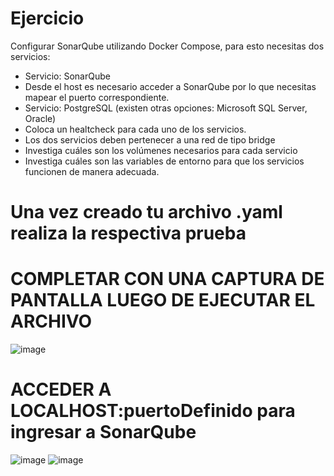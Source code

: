 # Ejercicio
Configurar SonarQube utilizando Docker Compose, para esto necesitas dos servicios:
- Servicio: SonarQube
- Desde el host es necesario acceder a SonarQube por lo que necesitas mapear el puerto correspondiente.
- Servicio: PostgreSQL (existen otras opciones: Microsoft SQL Server, Oracle)
- Coloca un healtcheck para cada uno de los servicios.
- Los dos servicios deben pertenecer a una red de tipo bridge
- Investiga cuáles son los volúmenes necesarios para cada servicio
- Investiga cuáles son las variables de entorno para que los servicios funcionen de manera adecuada.
  
# Una vez creado tu archivo .yaml realiza la respectiva prueba
# COMPLETAR CON UNA CAPTURA DE PANTALLA LUEGO DE EJECUTAR EL ARCHIVO
![image](https://github.com/user-attachments/assets/fa34308c-b71c-4d2c-b7eb-0bbaf233c748)
# ACCEDER A LOCALHOST:puertoDefinido para ingresar a SonarQube
![image](https://github.com/user-attachments/assets/2854b246-03c7-4d49-9252-d5eaaffff75f)
![image](https://github.com/user-attachments/assets/8f07e9d2-3a38-48f4-88b0-44bbcfb49f38)
